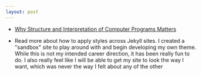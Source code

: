 ```yaml
---
layout: post
---
```


- [Why Structure and Interpretation of Computer Programs
  Matters](https://people.eecs.berkeley.edu/~bh/sicp.html)

- Read more about how to apply styles across Jekyll sites. I created
  a "sandbox" site to play around with and begin developing my own theme.
While this is not my intended career direction, it has been really fun to
do. I also really feel like I will be able to get my site to look the way
I want, which was never the way I felt about any of the other
